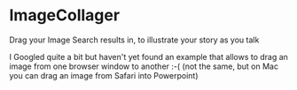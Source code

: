 # ImageCollager
Drag your Image Search results in, to illustrate your story as you talk

I Googled quite a bit but haven't yet found an example that allows to drag an image from one browser window to another :-(
(not the same, but on Mac you can drag an image from Safari into Powerpoint)
